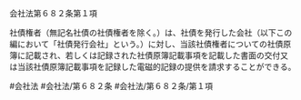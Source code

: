 会社法第６８２条第１項

社債権者（無記名社債の社債権者を除く。）は、社債を発行した会社（以下この編において「社債発行会社」という。）に対し、当該社債権者についての社債原簿に記載され、若しくは記録された社債原簿記載事項を記載した書面の交付又は当該社債原簿記載事項を記録した電磁的記録の提供を請求することができる。

#会社法
#会社法/第６８２条
#会社法/第６８２条/第１項
